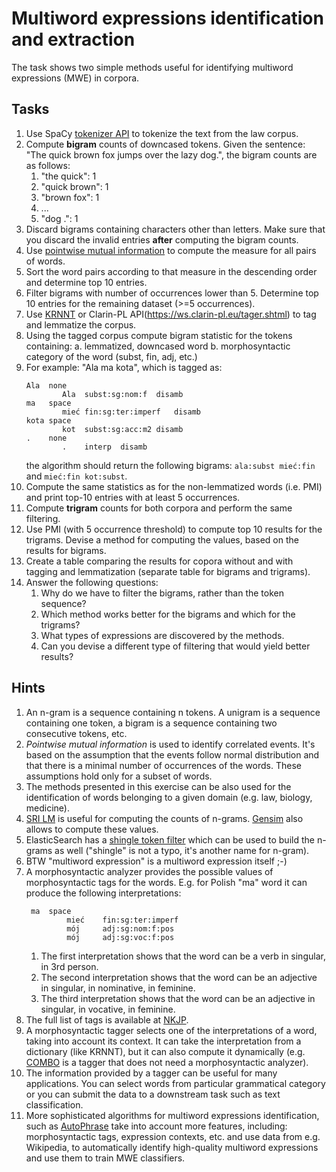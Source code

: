 # Multiword expressions identification and extraction

The task shows two simple methods useful for identifying multiword expressions (MWE) in corpora.

## Tasks

1. Use SpaCy [tokenizer API](https://spacy.io/api/tokenizer) to tokenize the text from the law corpus.
1. Compute **bigram** counts of downcased tokens.  Given the sentence: "The quick brown fox jumps over the
   lazy dog.", the bigram counts are as follows:
   1. "the quick": 1
   1. "quick brown": 1
   1. "brown fox": 1
   1. ...
   1. "dog .": 1
1. Discard bigrams containing characters other than letters. Make sure that you discard the invalid entries **after**
   computing the bigram counts.
1. Use [pointwise mutual information](https://en.wikipedia.org/wiki/Pointwise_mutual_information) to compute the measure 
   for all pairs of words. 
1. Sort the word pairs according to that measure in the descending order and determine top 10 entries.
1. Filter bigrams with number of occurrences lower than 5. Determine top 10 entries for the remaining dataset (>=5
   occurrences).
1. Use [KRNNT](https://hub.docker.com/r/djstrong/krnnt2) or Clarin-PL API(https://ws.clarin-pl.eu/tager.shtml) to tag and lemmatize the corpus.
1. Using the tagged corpus compute bigram statistic for the tokens containing:
   a. lemmatized, downcased word
   b. morphosyntactic category of the word (subst, fin, adj, etc.)
1. For example: "Ala ma kota", which is tagged as:
   ```
   Ala	none
           Ala	subst:sg:nom:f	disamb
   ma	space
           mieć	fin:sg:ter:imperf	disamb
   kota	space
           kot	subst:sg:acc:m2	disamb
   .	none
           .	interp	disamb
   ```
   the algorithm should return the following bigrams: `ala:subst mieć:fin` and `mieć:fin kot:subst`.
1. Compute the same statistics as for the non-lemmatized words (i.e. PMI) and print top-10 entries with at least 5 occurrences.
1. Compute **trigram** counts for both corpora and perform the same filtering.
1. Use PMI (with 5 occurrence threshold) to compute top 10 results for the trigrams. Devise a method for computing the values, based on the
   results for bigrams.
1. Create a table comparing the results for copora without and with tagging and lemmatization (separate table for bigrams and trigrams).
1. Answer the following questions:
   1. Why do we have to filter the bigrams, rather than the token sequence?
   1. Which method works better for the bigrams and which for the trigrams?
   1. What types of expressions are discovered by the methods.
   1. Can you devise a different type of filtering that would yield better results?

## Hints

1. An n-gram is a sequence containing n tokens. A unigram is a sequence containing one token,
   a bigram is a sequence containing two consecutive tokens, etc.
1. *Pointwise mutual information* is used to identify correlated events. It's based on the assumption that the events
   follow normal distribution and that there is a minimal number of occurrences of the words. These assumptions hold
   only for a subset of words.
1. The methods presented in this exercise can be also used for the identification of words belonging to a given domain
   (e.g. law, biology, medicine).
1. [SRI LM](http://www.speech.sri.com/projects/srilm/) is useful for computing the counts of n-grams. 
   [Gensim](https://radimrehurek.com/gensim/models/phrases.html) also allows
   to compute these values.
1. ElasticSearch has a [shingle token filter](https://www.elastic.co/guide/en/elasticsearch/reference/current/analysis-shingle-tokenfilter.html) 
   which can be used to build the n-grams as well ("shingle" is not a typo, it's another name for n-gram).
1. BTW "multiword expression" is a multiword expression itself ;-)
1. A morphosyntactic analyzer provides the possible values of morphosyntactic tags for the words.
   E.g. for Polish "ma" word it can produce the following interpretations:
   ``` 
    ma	space
            mieć	fin:sg:ter:imperf
            mój  	adj:sg:nom:f:pos
            mój  	adj:sg:voc:f:pos
   ```
   1. The first interpretation shows that the word can be a verb in singular, in 3rd person.
   1. The second interpretation shows that the word can be an adjective in singular, in nominative, in feminine.
   1. The third interpretation shows that the word can be an adjective in singular, in vocative, in feminine.
1. The full list of tags is available at [NKJP](http://nkjp.pl/poliqarp/help/ense2.html).
1. A morphosyntactic tagger selects one of the interpretations of a word, taking into account its context.
   It can take the interpretation from a dictionary (like KRNNT), but it can also compute it dynamically (e.g. 
   [COMBO](https://github.com/360er0/COMBO) is a tagger that does not need a morphosyntactic analyzer).
1. The information provided by a tagger can be useful for many applications. You can select words from particular
   grammatical category or you can submit the data to a downstream task such as text classification.
1. More sophisticated algorithms for multiword expressions identification, such as 
   [AutoPhrase](https://github.com/shangjingbo1226/AutoPhrase) take into account more features, including:
   morphosyntactic tags, expression contexts, etc. and use data from e.g. Wikipedia, to automatically identify
   high-quality multiword expressions and use them to train MWE classifiers.

